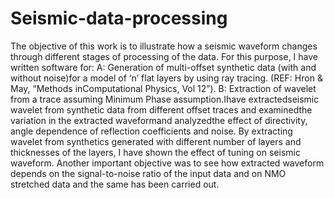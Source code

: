 # Seismic-data-processing
The objective of this work is to illustrate how a seismic waveform changes through different stages of processing of the data. For this purpose, I have written software for: 
A: Generation of multi-offset synthetic data (with and without noise)for a model of ‘n’ flat layers by using ray tracing. (REF: Hron & May, “Methods inComputational Physics, Vol 12”).
B: Extraction of wavelet from a trace assuming Minimum Phase assumption.Ihave extractedseismic wavelet from synthetic data from different offset traces and examinedthe variation in the extracted waveformand analyzedthe effect of directivity, angle dependence of reflection coefficients and noise. By extracting wavelet from synthetics generated with different number of layers and thicknesses of the layers, I have shown the effect of tuning on seismic waveform. 
Another important objective was to see how extracted waveform depends on the signal-to-noise ratio of the input data and on NMO stretched data and the same has been carried out.
